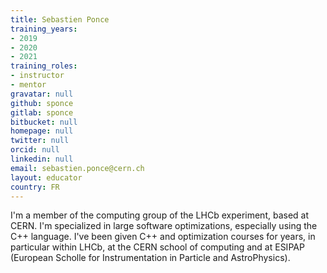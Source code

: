 ```yaml
---
title: Sebastien Ponce
training_years:
- 2019
- 2020
- 2021
training_roles:
- instructor
- mentor
gravatar: null
github: sponce
gitlab: sponce
bitbucket: null
homepage: null
twitter: null
orcid: null
linkedin: null
email: sebastien.ponce@cern.ch
layout: educator
country: FR
---
```


<!-- Optional: Write something about yourself below the '- - >'.
You can use Markdown syntax to style this page.
-->

I'm a member of the computing group of the LHCb experiment, based at CERN.
I'm specialized in large software optimizations, especially using the C++ language.
I've been given C++ and optimization courses for years, in particular within LHCb, at the CERN school of computing and at ESIPAP (European Scholle for Instrumentation in Particle and AstroPhysics).
